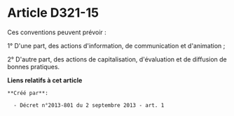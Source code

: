# Article D321-15

Ces conventions peuvent prévoir : 

1° D'une part, des actions d'information, de communication et d'animation ; 

2° D'autre part, des actions de capitalisation, d'évaluation et de diffusion de bonnes pratiques.

**Liens relatifs à cet article**

	**Créé par**:

	  - Décret n°2013-801 du 2 septembre 2013 - art. 1
